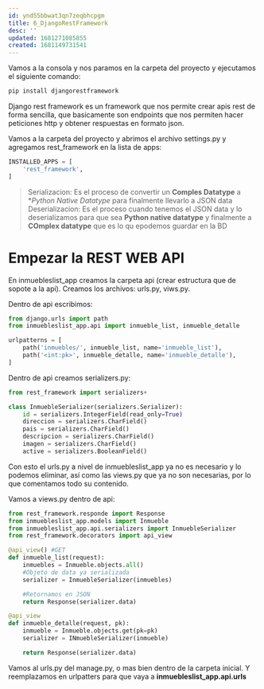 ```yaml
---
id: ynd55bbwat3qn7zeqbhcpgm
title: 6_DjangoRestFramework
desc: ''
updated: 1681271085855
created: 1681149731541
---
```


Vamos a la consola y nos paramos en la carpeta del proyecto y ejecutamos el siguiente comando:

```bash
pip install djangorestframework
```

Django rest framework es un framework que nos permite crear apis rest de forma sencilla, que basicamente son endpoints que nos permiten hacer peticiones http y obtener respuestas en formato json.

Vamos a la carpeta del proyecto y abrimos el archivo settings.py y agregamos rest_framework en la lista de apps:

```python
INSTALLED_APPS = [
    'rest_framework',
]
```

> Serializacion: Es el proceso de convertir un **Comples Datatype** a **Python Native Datatype* para finalmente llevarlo a JSON data
> Deserializacion: Es el proceso cuando tenemos el JSON data y lo deserializamos para que sea **Python native datatype** y finalmente a **COmplex datatype** que es lo qu epodemos guardar en la BD

# Empezar la REST WEB API

En inmuebleslist_app creamos la carpeta api (crear estructura que de sopote a la api). Creamos los archivos: urls.py, viws.py.

Dentro de api escribimos:

```python
from django.urls import path
from inmuebleslist_app.api import inmueble_list, inmueble_detalle

urlpatterns = [
    path('inmuebles/', inmueble_list, name='inmueble_list'),
    path('<int:pk>', inmueble_detalle, name='inmueble_detalle'),
]
```

Dentro de api creamos serializers.py:

```python
from rest_framework import serializers+

class InmuebleSerializer(serializers.Serializer):
    id = serializers.IntegerField(read_only=True)
    direccion = serializers.CharField()
    pais = serializers.CharField()
    descripcion = serializers.CharField()
    imagen = serializers.CharField()
    active = serializers.BooleanField()
```

Con esto el urls.py a nivel de inmuebleslist_app ya no es necesario y lo podemos eliminar, así como las views.py que ya no son necesarias, por lo que comentamos todo su contenido.

Vamos a views.py dentro de api:

```python
from rest_framework.responde import Response
from inmuebleslist_app.models import Inmueble
from inmuebleslist_app.api.serializers import InmuebleSerializer
from rest_framework.decorators import api_view

@api_view() #GET
def inmueble_list(request):
    inmuebles = Inmueble.objects.all()
    #Objeto de data ya serializada
    serializer = InmuebleSerializer(inmuebles)

    #Retornamos en JSON
    return Response(serializer.data)

@api_view 
def inmueble_detalle(request, pk):
    inmueble = Inmueble.objects.get(pk=pk)
    serializer = INmuebleSerializer(inmueble)

    return Response(serializer.data)
```

Vamos al urls.py del manage.py, o mas bien dentro de la carpeta inicial. Y reemplazamos en urlpatters para que vaya a **inmuebleslist_app.api.urls**






